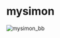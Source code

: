 # mysimon
 
![mysimon_bb](https://user-images.githubusercontent.com/11996040/182432745-0ebd75ea-a481-4fe8-9dbc-e3032e21b1c4.png)
